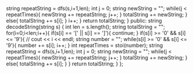 string repeatString = dfs(s,i+1,len);
int j = 0;
string newString = "";
while(j < repeatTimes){
newString += repeatString;
j++;
}
totalString += newString;
}
else{
totalString += s[i];
}
i++;
}
return totalString;
}
public:
string decodeString(string s) {
int len = s.length();
string totalString = "";
for(i=0;i<len;i++){
if(s[i] == '[' || s[i] == ']'){
continue;
}
if(s[i] >= '0' && s[i] <= '9'){
// cout << i << endl;
string number = "";
while(s[i] >= '0' && s[i] <= '9'){
number += s[i];
i++;
}
int repeatTimes = stoi(number);
string repeatString = dfs(s,i+1,len);
int j = 0;
string newString = "";
while(j < repeatTimes){
newString += repeatString;
j++;
}
totalString += newString;
}
else{
totalString += s[i];
}
}
return totalString;
}
};
```